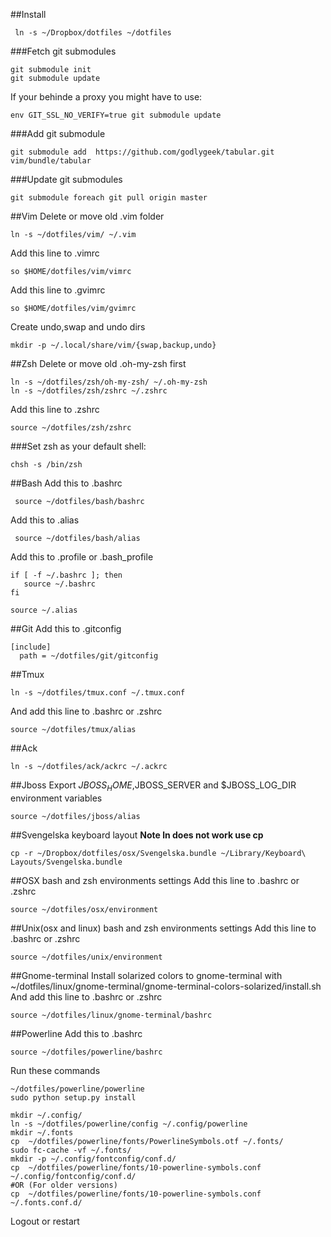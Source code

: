 ##Install 
```
 ln -s ~/Dropbox/dotfiles ~/dotfiles
```

###Fetch git submodules
```
git submodule init
git submodule update
```
If your behinde a proxy you might have to use:

```
env GIT_SSL_NO_VERIFY=true git submodule update
```

###Add git submodule
```
git submodule add  https://github.com/godlygeek/tabular.git vim/bundle/tabular
```

###Update git submodules
```
git submodule foreach git pull origin master
```


##Vim 
Delete or move old .vim folder

```
ln -s ~/dotfiles/vim/ ~/.vim
```

Add this line to .vimrc

```
so $HOME/dotfiles/vim/vimrc
```

Add this line to .gvimrc

```
so $HOME/dotfiles/vim/gvimrc
```

Create undo,swap and undo dirs 


```
mkdir -p ~/.local/share/vim/{swap,backup,undo}
```


##Zsh
Delete or move old .oh-my-zsh first

```
ln -s ~/dotfiles/zsh/oh-my-zsh/ ~/.oh-my-zsh
ln -s ~/dotfiles/zsh/zshrc ~/.zshrc
```

Add this line to .zshrc

```
source ~/dotfiles/zsh/zshrc
```


###Set zsh as your default shell:
```
chsh -s /bin/zsh
```

##Bash
Add this to .bashrc

```
 source ~/dotfiles/bash/bashrc
```

Add this to .alias

```
 source ~/dotfiles/bash/alias
```

Add this to .profile or .bash_profile
```
if [ -f ~/.bashrc ]; then
   source ~/.bashrc
fi

source ~/.alias
```

##Git 
Add this to .gitconfig
```
[include]
  path = ~/dotfiles/git/gitconfig
```

##Tmux
```
ln -s ~/dotfiles/tmux.conf ~/.tmux.conf
```
And add this line to .bashrc or .zshrc

```
source ~/dotfiles/tmux/alias
```

##Ack
```
ln -s ~/dotfiles/ack/ackrc ~/.ackrc
```

##Jboss
Export $JBOSS_HOME,$JBOSS_SERVER and $JBOSS_LOG_DIR environment variables

```
source ~/dotfiles/jboss/alias
```

##Svengelska keyboard layout
****Note ln does not work use cp****

```
cp -r ~/Dropbox/dotfiles/osx/Svengelska.bundle ~/Library/Keyboard\ Layouts/Svengelska.bundle
```

##OSX bash and zsh environments settings
Add this line to .bashrc or .zshrc

```
source ~/dotfiles/osx/environment
```

##Unix(osx and linux) bash and zsh environments settings
Add this line to .bashrc or .zshrc

```
source ~/dotfiles/unix/environment
```

##Gnome-terminal
Install solarized colors to gnome-terminal with ~/dotfiles/linux/gnome-terminal/gnome-terminal-colors-solarized/install.sh 
And add this line to .bashrc or .zshrc

```
source ~/dotfiles/linux/gnome-terminal/bashrc
```

##Powerline
Add this to .bashrc
```
source ~/dotfiles/powerline/bashrc
```
Run these commands
```
~/dotfiles/powerline/powerline
sudo python setup.py install

mkdir ~/.config/
ln -s ~/dotfiles/powerline/config ~/.config/powerline
mkdir ~/.fonts
cp  ~/dotfiles/powerline/fonts/PowerlineSymbols.otf ~/.fonts/
sudo fc-cache -vf ~/.fonts/
mkdir -p ~/.config/fontconfig/conf.d/
cp  ~/dotfiles/powerline/fonts/10-powerline-symbols.conf ~/.config/fontconfig/conf.d/
#OR (For older versions)
cp  ~/dotfiles/powerline/fonts/10-powerline-symbols.conf ~/.fonts.conf.d/
```
Logout or restart

